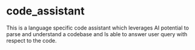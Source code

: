 # code_assistant
This is a language specific code assistant which leverages AI potential to parse and understand a codebase and Is able to answer user query with respect to the code.
